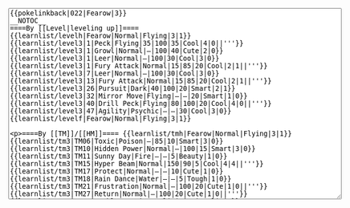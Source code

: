 </p><textarea readonly="" accesskey="," id="wpTextbox1" cols="80" rows="25" style="" class="mw-editfont-monospace" lang="en" dir="ltr" name="wpTextbox1">{{pokelinkback|022|Fearow|3}}
__NOTOC__
====By [[Level|leveling up]]====
{{learnlist/levelh|Fearow|Normal|Flying|3|1}}
{{learnlist/level3|1|Peck|Flying|35|100|35|Cool|4|0||'''}}
{{learnlist/level3|1|Growl|Normal|—|100|40|Cute|2|0}}
{{learnlist/level3|1|Leer|Normal|—|100|30|Cool|3|0}}
{{learnlist/level3|1|Fury Attack|Normal|15|85|20|Cool|2|1||'''}}
{{learnlist/level3|7|Leer|Normal|—|100|30|Cool|3|0}}
{{learnlist/level3|13|Fury Attack|Normal|15|85|20|Cool|2|1||'''}}
{{learnlist/level3|26|Pursuit|Dark|40|100|20|Smart|2|1}}
{{learnlist/level3|32|Mirror Move|Flying|—|—|20|Smart|1|0}}
{{learnlist/level3|40|Drill Peck|Flying|80|100|20|Cool|4|0||'''}}
{{learnlist/level3|47|Agility|Psychic|—|—|30|Cool|3|0}}
{{learnlist/levelf|Fearow|Normal|Flying|3|1}}

====By [[TM]]/[[HM]]====
{{learnlist/tmh|Fearow|Normal|Flying|3|1}}
{{learnlist/tm3|TM06|Toxic|Poison|—|85|10|Smart|3|0}}
{{learnlist/tm3|TM10|Hidden Power|Normal|—|100|15|Smart|3|0}}
{{learnlist/tm3|TM11|Sunny Day|Fire|—|—|5|Beauty|1|0}}
{{learnlist/tm3|TM15|Hyper Beam|Normal|150|90|5|Cool|4|4||'''}}
{{learnlist/tm3|TM17|Protect|Normal|—|—|10|Cute|1|0}}
{{learnlist/tm3|TM18|Rain Dance|Water|—|—|5|Tough|1|0}}
{{learnlist/tm3|TM21|Frustration|Normal|—|100|20|Cute|1|0||'''}}
{{learnlist/tm3|TM27|Return|Normal|—|100|20|Cute|1|0||'''}}
{{learnlist/tm3|TM32|Double Team|Normal|—|—|15|Cool|2|0}}
{{learnlist/tm3|TM40|Aerial Ace|Flying|60|—|20|Cool|2|0||'''}}
{{learnlist/tm3|TM42|Facade|Normal|70|100|20|Cute|2|0||'''}}
{{learnlist/tm3|TM43|Secret Power|Normal|70|100|20|Smart|1|0||'''}}
{{learnlist/tm3|TM44|Rest|Psychic|—|—|10|Cute|2|0}}
{{learnlist/tm3|TM45|Attract|Normal|—|100|15|Cute|2|0}}
{{learnlist/tm3|TM46|Thief|Dark|40|100|10|Tough|1|0}}
{{learnlist/tm3|TM47|Steel Wing|Steel|70|90|25|Cool|2|0}}
{{learnlist/tm3|HM02|Fly|Flying|70|95|15|Smart|1|0||'''}}
{{learnlist/tmf|Fearow|Normal|Flying|3|1}}

====By {{pkmn|breeding}}====
{{learnlist/breedh|Fearow|Normal|Flying|3|1}}
{{learnlist/breed3|{{MSP/3|041|Zubat}}{{MSP/3|042|Golbat}}{{MSP/3|169|Crobat}}{{MSP/3|198|Murkrow}}{{MSP/3|333|Swablu}}{{MSP/3|334|Altaria}}|Astonish|Ghost|30|100|15|Smart|2|3}}
{{learnlist/breed3|{{MSP/3|198|Murkrow}}|Faint Attack|Dark|60|—|20|Smart|2|0}}
{{learnlist/breed3|{{MSP/3|083|Farfetch'd}}|False Swipe|Normal|40|100|40|Cool|1|3||'''}}
{{learnlist/breed3|{{MSP/3|016|Pidgey}}{{MSP/3|017|Pidgeotto}}{{MSP/3|018|Pidgeot}}{{MSP/3|276|Taillow}}{{MSP/3|277|Swellow}}{{MSP/3|278|Wingull}}|Quick Attack|Normal|40|100|30|Cool|3|0||'''}}
{{learnlist/breed3|{{MSP/3|142|Aerodactyl}}|Scary Face|Normal|—|90|10|Tough|2|1}}
{{learnlist/breed3|{{MSP/3|334|Altaria}}|Sky Attack|Flying|140|90|5|Cool|3|0||'''}}
{{learnlist/breed3|{{MSP/3|084|Doduo}}{{MSP/3|085|Dodrio}}|Tri Attack|Normal|80|100|10|Beauty|2|2||'''}}
{{learnlist/breedf|Fearow|Normal|Flying|3|1}}

====By [[Move Tutor|tutoring]]====
{{learnlist/tutorh|Fearow|Normal|Flying|3|1}}
{{learnlist/tutor3|Double-Edge|Normal|120|100|15|Tough|6|0||'''|yes|yes|yes}}
{{learnlist/tutor3|Endure|Normal|—|—|10|Tough|2|0|||no|yes|no}}
{{learnlist/tutor3|Mimic|Normal|—|—|10|Cute|1|0|||yes|yes|yes}}
{{learnlist/tutor3|Mud-Slap|Ground|20|100|10|Cute|2|1|||no|yes|no}}
{{learnlist/tutor3|Sky Attack|Flying|140|90|5|Cool|3|0||'''|no|no|yes}}
{{learnlist/tutor3|Sleep Talk|Normal|—|—|10|Cute|3|0|||no|yes|no}}
{{learnlist/tutor3|Snore|Normal|40|100|15|Cute|4|0||'''|no|yes|no}}
{{learnlist/tutor3|Substitute|Normal|—|—|10|Smart|2|0|||yes|yes|yes}}
{{learnlist/tutor3|Swagger|Normal|—|90|15|Cute|2|0|||no|yes|yes}}
{{learnlist/tutor3|Swift|Normal|60|—|20|Cool|2|0||'''|no|yes|no}}
{{learnlist/tutorf|Fearow|Normal|Flying|3|1}}

====By a prior [[evolution]]====
{{Learnlist/prevoh|Fearow|Normal|Flying|3|1}}
{{Learnlist/prevo3|021|Spearow|e||||Baton Pass|Normal|—|—|40|Cute|2|0||XD}}
{{Learnlist/prevof|Fearow|Normal|Flying|3|1}}

[[fr:Rapasdepic/Génération 3]]
[[it:Fearow/Mosse apprese in terza generazione]]
[[ja:オニドリル/第六世代以前のおぼえるわざ]]
[[zh:大嘴雀/第三世代招式表]]
